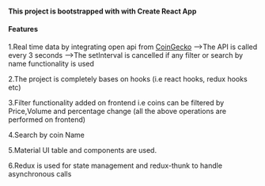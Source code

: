 #### This project is bootstrapped with with Create React App


#### Features

1.Real time data by integrating open api from <a href='https://www.coingecko.com/en/api/documentation'>CoinGecko</a>
 -->The API is called every 3 seconds
 -->The setInterval is cancelled if any filter or search by name functionality is used

2.The project is completely bases on hooks (i.e react hooks, redux hooks etc)

3.Filter functionality added on frontend i.e coins can be filtered by Price,Volume and percentage change
(all the above operations are performed on frontend)

4.Search by coin Name

5.Material UI table and components are used.

6.Redux is used for state management and redux-thunk to handle asynchronous calls









